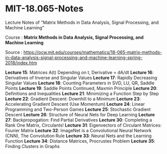 # MIT-18.065-Notes
Lecture Notes of "Matrix Methods in Data Analysis, Signal Processing, and Machine Learning"

Course : **Matrix Methods in Data Analysis, Signal Processing, and Machine Learning**

Source : https://ocw.mit.edu/courses/mathematics/18-065-matrix-methods-in-data-analysis-signal-processing-and-machine-learning-spring-2018/index.htm

**Lecture 15**: Matrices A(t) Depending on t, Derivative = dA/dt
**Lecture 16**: Derivatives of Inverse and Singular Values
**Lecture 17**: Rapidly Decreasing Singular Values
**Lecture 18**: Counting Parameters in SVD, LU, QR, Saddle Points
**Lecture 19**: Saddle Points Continued, Maxmin Principle
**Lecture 20**: Definitions and Inequalities
**Lecture 21**: Minimizing a Function Step by Step
**Lecture 22**: Gradient Descent: Downhill to a Minimum
**Lecture 23**: Accelerating Gradient Descent (Use Momentum)
**Lecture 24**: Linear Programming and Two-Person Games
**Lecture 25**: Stochastic Gradient Descent
**Lecture 26**: Structure of Neural Nets for Deep Learning
**Lecture 27**: Backpropogation: Find Partial Derivatives
**Lecture 30**: Completing a Rank One Matrix, Circulants!
**Lecture 31**: Eigenvectors of Circulant Matrices: Fourier Matrix
**Lecture 32**: ImageNet is a Convolutional Neural Network (CNN), The Convolution Rule
**Lecture 33**: Neural Nets and the Learning Function
**Lecture 34**: Distance Matrices, Procrustes Problem
**Lecture 35**: Finding Clusters in Graphs
